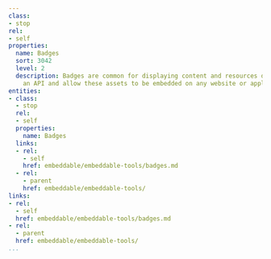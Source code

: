 ```yaml
---
class:
- stop
rel:
- self
properties:
  name: Badges
  sort: 3042
  level: 2
  description: Badges are common for displaying content and resources delivered via
    an API and allow these assets to be embedded on any website or application.
entities:
- class:
  - stop
  rel:
  - self
  properties:
    name: Badges
  links:
  - rel:
    - self
    href: embeddable/embeddable-tools/badges.md
  - rel:
    - parent
    href: embeddable/embeddable-tools/
links:
- rel:
  - self
  href: embeddable/embeddable-tools/badges.md
- rel:
  - parent
  href: embeddable/embeddable-tools/
...
```

